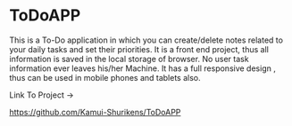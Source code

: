 # ToDoAPP
This is a To-Do application in which you can create/delete notes related to your daily tasks and set their priorities. It is a front end project, thus all information is saved in the local storage of browser. No user task information ever leaves his/her Machine. It has a full responsive design , thus can be used in mobile phones and tablets also.


Link To Project ->

https://github.com/Kamui-Shurikens/ToDoAPP
